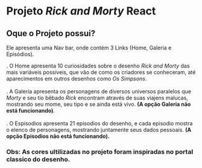 <h1>
    Projeto <i>Rick and Morty</i> React
</h1>

<h2>
    Oque o Projeto possui?
</h2>

<p>
    Ele apresenta uma Nav bar, onde contém 3 Links (Home, Galeria e Episódios).
</p>

<p>
    . O Home apresenta 10 curiosidades sobre o desenho <i>Rick and Morty</i> das mais variáveis possíveis, que vão de como os criadores se conheceram, até aparecimentos em outros desenhos como <i>Os Simpsons</i>. <br><br>
    . A Galeria apresenta os personagens de diversos universos paralelos que <i>Morty</i> e seu tio bêbado <i>Rick</i> encontram através de suas viajens malucas, mostrando seu mome, seu tipo e se ainda está vivo. <strong>(A opção Galeria não está funcionando)</strong>. <br><br>
    . O Espisodios apresenta 21 episodios do desenho, e cada episodio mostra o elenco de personagens, mostrando juntamente seus dados pessoais. <strong>(A opção Episodios não está funcionando).</strong>
</p>

<h3><strong>Obs: As cores ultilizadas no projeto foram inspiradas no portal classico do desenho.</strong></h3>